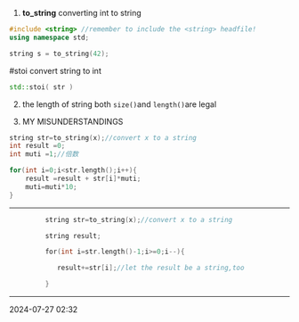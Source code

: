 1. **to_string** converting int to string

```cpp
#include <string> //remember to include the <string> headfile!
using namespace std;

string s = to_string(42);
```

  \#stoi convert string to int
```cpp
std::stoi( str )
```

2. the length of string
both `size()`and `length()`are legal

3. MY MISUNDERSTANDINGS
```cpp
string str=to_string(x);//convert x to a string 
int result =0; 
int muti =1;//倍数 

for(int i=0;i<str.length();i++){ 
	result =result + str[i]*muti; 
	muti=muti*10;
}
```

---
```cpp
         string str=to_string(x);//convert x to a string

         string result;

         for(int i=str.length()-1;i>=0;i--){

            result+=str[i];//let the result be a string,too

         }

```

---
2024-07-27 02:32



